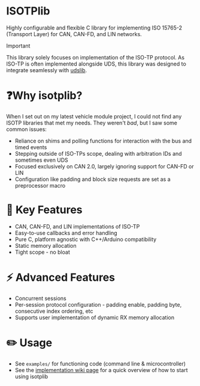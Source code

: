 # ISOTPlib
Highly configurable and flexible C library for implementing ISO 15765-2 (Transport Layer) for CAN, CAN-FD, and LIN networks.

> [!IMPORTANT] 
This library solely focuses on implementation of the ISO-TP protocol. As ISO-TP is often implemented alongside UDS, this library was designed to integrate seamlessly with [udslib](https://github.com/nickdaria/udslib).

# ❓Why isotplib?
When I set out on my latest vehicle module project, I could not find any ISOTP libraries that met my needs. They weren't *bad*, but I saw some common issues:
- Reliance on shims and polling functions for interaction with the bus and timed events
- Stepping outside of ISO-TPs scope, dealing with arbitration IDs and sometimes even UDS
- Focused exclusively on CAN 2.0, largely ignoring support for CAN-FD or LIN
- Configuration like padding and block size requests are set as a preprocessor macro

# 🚀 Key Features
- CAN, CAN-FD, and LIN implementations of ISO-TP
- Easy-to-use callbacks and error handling
- Pure C, platform agnostic with C++/Arduino compatibility
- Static memory allocation
- Tight scope - no bloat

# ⚡️ Advanced Features
- Concurrent sessions
- Per-session protocol configuration - padding enable, padding byte, consecutive index ordering, etc
- Supports user implementation of dynamic RX memory allocation

# ✏️ Usage
- See `examples/` for functioning code (command line & microcontroller)
- See the [implementation wiki page](https://github.com/nickdaria/isotplib/wiki/Implementation) for a quick overview of how to start using isotplib
